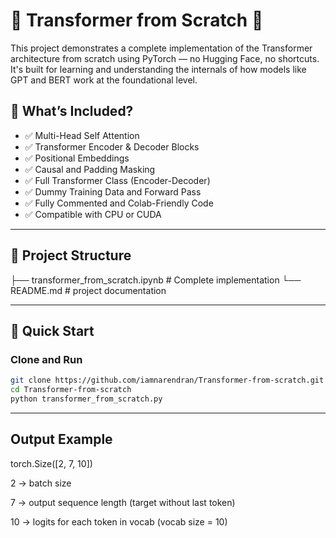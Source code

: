 # 🧠 Transformer from Scratch 🚀

This project demonstrates a complete implementation of the Transformer architecture from scratch using PyTorch — no Hugging Face, no shortcuts. It's built for learning and understanding the internals of how models like GPT and BERT work at the foundational level.

## 📌 What’s Included?

- ✅ Multi-Head Self Attention  
- ✅ Transformer Encoder & Decoder Blocks  
- ✅ Positional Embeddings  
- ✅ Causal and Padding Masking  
- ✅ Full Transformer Class (Encoder-Decoder)  
- ✅ Dummy Training Data and Forward Pass  
- ✅ Fully Commented and Colab-Friendly Code  
- ✅ Compatible with CPU or CUDA

---

## 📂 Project Structure

├── transformer_from_scratch.ipynb 
          # Complete implementation
└── README.md 
          # project documentation

---

## 🚀 Quick Start

### Clone and Run
```bash
git clone https://github.com/iamnarendran/Transformer-from-scratch.git
cd Transformer-from-scratch
python transformer_from_scratch.py
```

---

## Output Example

torch.Size([2, 7, 10])

2 → batch size

7 → output sequence length (target without last token)

10 → logits for each token in vocab (vocab size = 10)